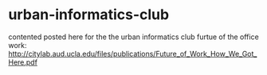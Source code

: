 # urban-informatics-club
contented posted here for the the urban informatics club 
furtue of the office work: http://citylab.aud.ucla.edu/files/publications/Future_of_Work_How_We_Got_Here.pdf
